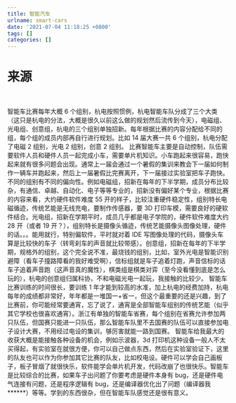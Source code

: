 ```yaml
---
title: 智能汽车
urlname: smart-cars
date: '2021-07-04 11:18:25 +0800'
tags: []
categories: []
---
```


# 来源

​

智能车比赛每年大概 6 个组别，杭电按照惯例，杭电智能车队分成了三个大类（这只是杭电的分法，大概是很久以前这么做的规划然后流传到今天），电磁组、光电组、创意组，杭电的三个组别单独招新。每年根据比赛的内容分配给不同的组，每个组的成员内部再自行进行规划。比如 14 届大赛一共 6 个组别，杭电分配了电磁 2 组别，光电 2 组别，创意 2 组别。
比赛智能车主要是自动控制，队伍需要软件人员和硬件人员一起完成小车，需要单片机知识。小车跑起来很容易，跑快起来就有很多问题会出现。通常上一届会通过一个暑假的集训来教会下一届如何制作一辆车并跑起来，然后上一届暑假比完赛离开，下一届接过实验室把车子跑快。不同的组别有不同的偏向性。例如电磁组，招新在每年的下半学期，成员分布比较杂，有通信、卓越、自动化、电子等等专业的，招新没有偏好某个专业，根据比赛的内容来看，大约硬件软件难度 55 开的样子，比较注重硬件稳定性，组别特长电磁循迹，传统艺能是无线充电，要制作传感器，要 3D 打印车模，需要良好的硬软件结合。光电组，招新在学期平时，成员几乎都是电子学院的，硬件软件难度大约 28 开（或者 19 开？），组别特长是摄像头循迹，传统艺能摄像头图像处理，硬件的话。。。能用就行，特别偏软件，平时就对着 IDE 写图像处理的代码，摄像头车算是比较快的车子（转弯刹车的声音就比较带感）。创意组，招新在每年的下半学期，规格外的组别，这个完全说不准，最烧钱的组别，比如，室外光电是智能识别避障（看车子撞路障看的我好难受啊），信标组就是车子追着灯跑，声音信标的话车子追着声音跑（这声音真的魔性），棋类组是棋类对弈（至今没看懂到底是怎么玩的），杭电的创意组归属科协，不和电磁光电一起玩，我接触的比较少。
智能车比赛训练的时间很长，要训练 1 年才能到较高的水准，加上杭电的经费加持，杭电每年的成绩都非常好，年年都是一堆国一+省一，但这个最重要的还是兴趣，到了比赛前，你可能经常要通宵，忘了说了，通宵是全部智能车组别的传统艺能（似乎其它学校也很喜欢通宵）。浙江有单独的智能车省赛，每个组别在省赛允许参加两只队伍，但国赛只能进一只队伍，那么智能车队里不去国赛的队伍可以直接参加电子设计大赛，不用经过电设的集训，够厉害就能一路到国赛。
智能车给我最大的收获大概是能接触各种设备的机会，例如示波器，3d 打印机这种设备一般人不太买得起，有实验室在就很方便，你可以自己做点东西，然后在实验室验证下，这里的队友也可以作为你参加其它比赛的队友，比如校电设。硬件可以学会自己画板子，板子冒烟了就很快乐，软件能学会单片机开发，代码改崩了也很快乐。智能车是比较综合的比赛，如果车子出问题了你要考虑是硬件本身有 bug，还是硬件电气连接有问题，还是程序逻辑有 bug，还是编译器优化出了问题（编译器我**\*\***）等等。学到的东西很杂，但在智能车队感觉还是很有意义。
